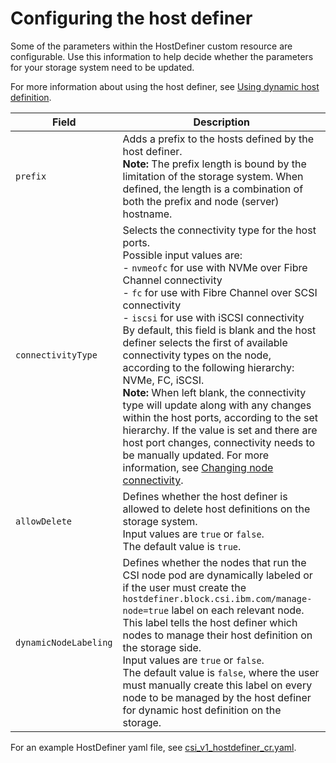 # Configuring the host definer

Some of the parameters within the HostDefiner custom resource are configurable. Use this information to help decide whether the parameters for your storage system need to be updated.

For more information about using the host definer, see [Using dynamic host definition](../using/using_hostdefinition.md).
    
|Field|Description|
|---------|--------|
|`prefix`|Adds a prefix to the hosts defined by the host definer.<br>**Note:** The prefix length is bound by the limitation of the storage system. When defined, the length is a combination of both the prefix and node (server) hostname.|
|`connectivityType`|Selects the connectivity type for the host ports.<br>Possible input values are:<br>- `nvmeofc` for use with NVMe over Fibre Channel connectivity<br>- `fc` for use with Fibre Channel over SCSI connectivity<br>- `iscsi` for use with iSCSI connectivity<br>By default, this field is blank and the host definer selects the first of available connectivity types on the node, according to the following hierarchy: NVMe, FC, iSCSI.<br>**Note:** When left blank, the connectivity type will update along with any changes within the host ports, according to the set hierarchy. If the value is set and there are host port changes, connectivity needs to be manually updated. For more information, see [Changing node connectivity](../using/changing_node_connectivity.md).|
|`allowDelete`|Defines whether the host definer is allowed to delete host definitions on the storage system.<br>Input values are `true` or `false`.<br>The default value is `true`.|
|`dynamicNodeLabeling`|Defines whether the nodes that run the CSI node pod are dynamically labeled or if the user must create the `hostdefiner.block.csi.ibm.com/manage-node=true` label on each relevant node. This label tells the host definer which nodes to manage their host definition on the storage side.<br>Input values are `true` or `false`.<br>The default value is `false`, where the user must manually create this label on every node to be managed by the host definer for dynamic host definition on the storage.|

For an example HostDefiner yaml file, see [csi_v1_hostdefiner_cr.yaml](https://raw.githubusercontent.com/IBM/ibm-block-csi-operator/v1.11.1/config/samples/csi_v1_hostdefiner_cr.yaml).